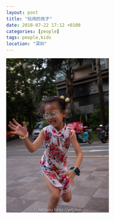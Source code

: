 ```yaml
---
layout: post
title: "玩闹的孩子"
date: 2018-07-22 17:12 +0100
categories: [people]
tags: people,kids
location: "深圳"
---
```


<img src="/img/2018/20180722-L1003209.jpg" alt="玩闹的孩子" style="width: 55%; height: 55%"/>
